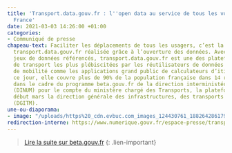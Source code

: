 ```yaml
---
title: 'Transport.data.gouv.fr : l''open data au service de tous les voyageurs de
  France'
date: 2021-03-03 14:26:00 +01:00
categories:
- Communiqué de presse
chapeau-text: Faciliter les déplacements de tous les usagers, c’est la promesse de
  transport.data.gouv.fr réalisée grâce à l’ouverture des données. Avec plus de 350
  jeux de données référencés, transport.data.gouv.fr est une des plateformes de données
  de transport les plus plébiscitées par les réutilisateurs de données et acteurs
  de mobilité comme les applications grand public de calculateurs d’itinéraires. A
  ce jour, elle couvre plus de 90% de la population française dans 14 régions. Réalisée
  dans le cadre du programme beta.gouv.fr de la direction interministérielle du numérique
  (DINUM) pour le compte du ministère chargé des Transports, la plateforme rejoint
  début mars la direction générale des infrastructures, des transports et de la mer
  (DGITM).
une-ou-diaporama:
- image: "/uploads/https%20_cdn.evbuc.com_images_124430761_188264286179_1_original.20210128-113006.jpg"
redirection-interne: https://www.numerique.gouv.fr/espace-presse/transport-dot-data-dot-gouv-dot-fr-lopen-date-au-service-de-tous-les-voyageurs-de-france/
---
```


> [Lire la suite sur beta.gouv.fr](/espace-presse/transport-dot-data-dot-gouv-dot-fr-lopen-date-au-service-de-tous-les-voyageurs-de-france/)
{: .lien-important}